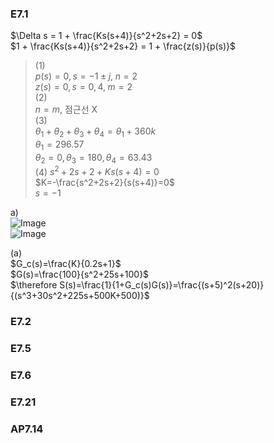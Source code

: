 ### E7.1

$\Delta s = 1 + \frac{Ks(s+4)}{s^2+2s+2} = 0$  
$1 + \frac{Ks(s+4)}{s^2+2s+2} = 1 + 
 \frac{z(s)}{p(s)}$  
>(1)  
$p(s)=0, s = -1 \pm j, \; n = 2$  
$z(s)=0, s = 0, 4, \; m = 2$  
(2)  
$n=m$, 점근선 X  
(3)  
$\theta_1+\theta_2+\theta_3+\theta_4=\theta_1+360k$  
$\theta_1=296.57$  
$\theta_2=0, \theta_3=180, \theta_4=63.43$  
(4) 
$s^2+2s+2+Ks(s+4)=0$  
$K=-\frac{s^2+2s+2}{s(s+4)}=0$  
$s=-1$  

a)  
![Image](https://github.com/user-attachments/assets/7717e0c2-63ab-4202-90ba-6e9641df6ccb)  
![Image](https://github.com/user-attachments/assets/cc1499d4-838a-40e6-893a-d5a0c1221301)  



(a)  
$G_c(s)=\frac{K}{0.2s+1}$  
$G(s)=\frac{100}{s^2+25s+100}$  
$\therefore S(s)=\frac{1}{1+G_c(s)G(s)}=\frac{(s+5)^2(s+20)}{(s^3+30s^2+225s+500K+500)}$

### E7.2
### E7.5
### E7.6   
### E7.21
### AP7.14
